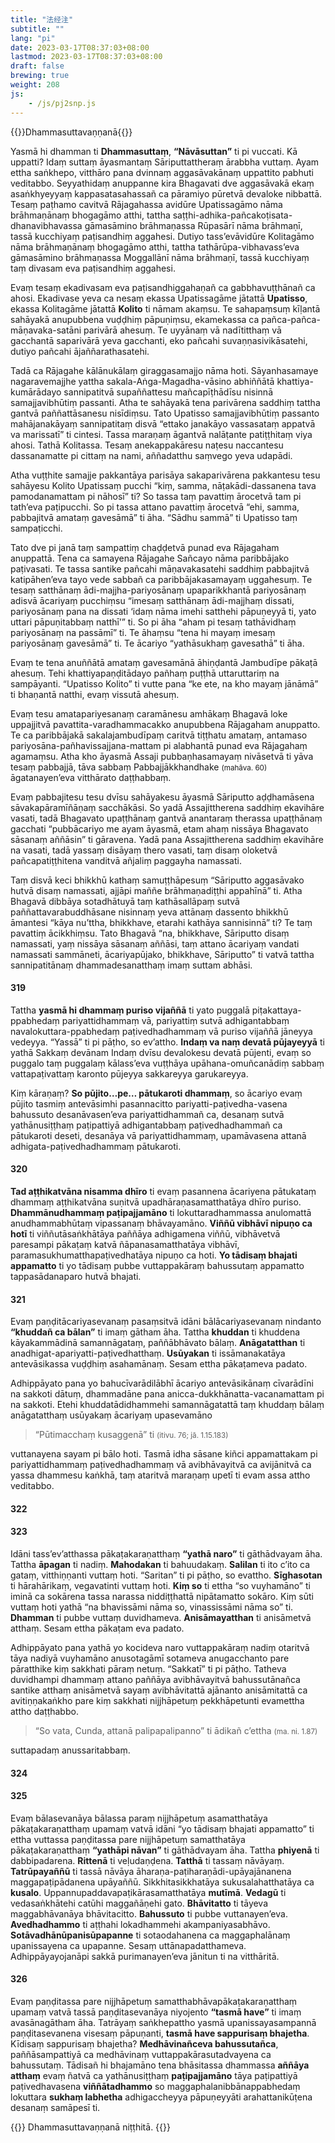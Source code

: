 ```yaml
---
title: "法经注"
subtitle: ""
lang: "pi"
date: 2023-03-17T08:37:03+08:00
lastmod: 2023-03-17T08:37:03+08:00
draft: false
brewing: true
weight: 208
js:
    - /js/pj2snp.js
---
```


{{<subtitle>}}Dhammasuttavaṇṇanā{{</subtitle>}}

Yasmā hi dhamman ti **Dhammasuttaṃ**, **“Nāvāsuttan”** ti pi vuccati. Kā uppatti? Idaṃ suttaṃ āyasmantaṃ Sāriputtattheraṃ ārabbha vuttaṃ. Ayam ettha saṅkhepo, vitthāro pana dvinnaṃ aggasāvakānaṃ uppattito pabhuti veditabbo. Seyyathidaṃ anuppanne kira Bhagavati dve aggasāvakā ekaṃ asaṅkhyeyyaṃ kappasatasahassañ ca pāramiyo pūretvā devaloke nibbattā. Tesaṃ paṭhamo cavitvā Rājagahassa avidūre Upatissagāmo nāma brāhmaṇānaṃ bhogagāmo atthi, tattha saṭṭhi-adhika-pañcakoṭisata-dhanavibhavassa gāmasāmino brāhmaṇassa Rūpasārī nāma brāhmaṇī, tassā kucchiyaṃ paṭisandhiṃ aggahesi. Dutiyo tass’evāvidūre Kolitagāmo nāma brāhmaṇānaṃ bhogagāmo atthi, tattha tathārūpa-vibhavass’eva gāmasāmino brāhmaṇassa Moggallānī nāma brāhmaṇī, tassā kucchiyaṃ taṃ divasam eva paṭisandhiṃ aggahesi.

Evaṃ tesaṃ ekadivasam eva paṭisandhiggahaṇañ ca gabbhavuṭṭhānañ ca ahosi. Ekadivase yeva ca nesaṃ ekassa Upatissagāme jātattā **Upatisso**, ekassa Kolitagāme jātattā **Kolito** ti nāmam akaṃsu. Te sahapaṃsuṃ kīḷantā sahāyakā anupubbena vuḍḍhiṃ pāpuṇiṃsu, ekamekassa ca pañca-pañca-māṇavaka-satāni parivārā ahesuṃ. Te uyyānaṃ vā nadītitthaṃ vā gacchantā saparivārā yeva gacchanti, eko pañcahi suvaṇṇasivikāsatehi, dutiyo pañcahi ājaññarathasatehi.

Tadā ca Rājagahe kālānukālaṃ giraggasamajjo nāma hoti. Sāyanhasamaye nagaravemajjhe yattha sakala-Aṅga-Magadha-vāsino abhiññātā khattiya-kumārādayo sannipatitvā supaññattesu mañcapīṭhādīsu nisinnā samajjavibhūtiṃ passanti. Atha te sahāyakā tena parivārena saddhiṃ tattha gantvā paññattāsanesu nisīdiṃsu. Tato Upatisso samajjavibhūtiṃ passanto mahājanakāyaṃ sannipatitaṃ disvā “ettako janakāyo vassasataṃ appatvā va marissatī” ti cintesi. Tassa maraṇaṃ āgantvā nalāṭante patiṭṭhitaṃ viya ahosi. Tathā Kolitassa. Tesaṃ anekappakāresu naṭesu naccantesu dassanamatte pi cittaṃ na nami, aññadatthu saṃvego yeva udapādi.

Atha vuṭṭhite samajje pakkantāya parisāya sakaparivārena pakkantesu tesu sahāyesu Kolito Upatissaṃ pucchi “kiṃ, samma, nāṭakādi-dassanena tava pamodanamattam pi nāhosī” ti? So tassa taṃ pavattiṃ ārocetvā tam pi tath’eva paṭipucchi. So pi tassa attano pavattiṃ ārocetvā “ehi, samma, pabbajitvā amataṃ gavesāmā” ti āha. “Sādhu sammā” ti Upatisso taṃ sampaṭicchi.

Tato dve pi janā taṃ sampattiṃ chaḍḍetvā punad eva Rājagaham anuppattā. Tena ca samayena Rājagahe Sañcayo nāma paribbājako paṭivasati. Te tassa santike pañcahi māṇavakasatehi saddhiṃ pabbajitvā katipāhen’eva tayo vede sabbañ ca paribbājakasamayaṃ uggahesuṃ. Te tesaṃ satthānaṃ ādi-majjha-pariyosānaṃ upaparikkhantā pariyosānaṃ adisvā ācariyaṃ pucchiṃsu “imesaṃ satthānaṃ ādi-majjhaṃ dissati, pariyosānaṃ pana na dissati ‘idaṃ nāma imehi satthehi pāpuṇeyyā ti, yato uttari pāpuṇitabbaṃ natthī’” ti. So pi āha “aham pi tesaṃ tathāvidhaṃ pariyosānaṃ na passāmī” ti. Te āhaṃsu “tena hi mayaṃ imesaṃ pariyosānaṃ gavesāmā” ti. Te ācariyo “yathāsukhaṃ gavesathā” ti āha.

Evaṃ te tena anuññātā amataṃ gavesamānā āhiṇḍantā Jambudīpe pākaṭā ahesuṃ. Tehi khattiyapaṇḍitādayo pañhaṃ puṭṭhā uttaruttariṃ na sampāyanti. “Upatisso Kolito” ti vutte pana “ke ete, na kho mayaṃ jānāmā” ti bhaṇantā natthi, evaṃ vissutā ahesuṃ.

Evaṃ tesu amatapariyesanaṃ caramānesu amhākaṃ Bhagavā loke uppajjitvā pavattita-varadhammacakko anupubbena Rājagaham anuppatto. Te ca paribbājakā sakalajambudīpaṃ caritvā tiṭṭhatu amataṃ, antamaso pariyosāna-pañhavissajjana-mattam pi alabhantā punad eva Rājagahaṃ agamaṃsu. Atha kho āyasmā Assaji pubbaṇhasamayaṃ nivāsetvā ti yāva tesaṃ pabbajjā, tāva sabbaṃ Pabbajjākkhandhake <small>(mahāva. 60)</small> āgatanayen’eva vitthārato daṭṭhabbaṃ.

Evaṃ pabbajitesu tesu dvīsu sahāyakesu āyasmā Sāriputto aḍḍhamāsena sāvakapāramīñāṇaṃ sacchākāsi. So yadā Assajittherena saddhiṃ ekavihāre vasati, tadā Bhagavato upaṭṭhānaṃ gantvā anantaraṃ therassa upaṭṭhānaṃ gacchati “pubbācariyo me ayam āyasmā, etam ahaṃ nissāya Bhagavato sāsanaṃ aññāsin” ti gāravena. Yadā pana Assajittherena saddhiṃ ekavihāre na vasati, tadā yassaṃ disāyaṃ thero vasati, taṃ disaṃ oloketvā pañcapatiṭṭhitena vanditvā añjaliṃ paggayha namassati.

Taṃ disvā keci bhikkhū kathaṃ samuṭṭhāpesuṃ “Sāriputto aggasāvako hutvā disaṃ namassati, ajjāpi maññe brāhmaṇadiṭṭhi appahīnā” ti. Atha Bhagavā dibbāya sotadhātuyā taṃ kathāsallāpaṃ sutvā paññattavarabuddhāsane nisinnaṃ yeva attānaṃ dassento bhikkhū āmantesi “kāya nu’ttha, bhikkhave, etarahi kathāya sannisinnā” ti? Te taṃ pavattiṃ ācikkhiṃsu. Tato Bhagavā “na, bhikkhave, Sāriputto disaṃ namassati, yaṃ nissāya sāsanaṃ aññāsi, taṃ attano ācariyaṃ vandati namassati sammāneti, ācariyapūjako, bhikkhave, Sāriputto” ti vatvā tattha sannipatitānaṃ dhammadesanatthaṃ imaṃ suttam abhāsi.

#### 319

Tattha **yasmā hi dhammaṃ puriso vijaññā** ti yato puggalā piṭakattaya-ppabhedaṃ pariyattidhammaṃ vā, pariyattiṃ sutvā adhigantabbaṃ navalokuttara-ppabhedaṃ paṭivedhadhammaṃ vā puriso vijaññā jāneyya vedeyya. “Yassā” ti pi pāṭho, so ev’attho. **Indaṃ va naṃ devatā pūjayeyyā** ti yathā Sakkaṃ devānam Indaṃ dvīsu devalokesu devatā pūjenti, evaṃ so puggalo taṃ puggalaṃ kālass’eva vuṭṭhāya upāhana-omuñcanādiṃ sabbaṃ vattapaṭivattaṃ karonto pūjeyya sakkareyya garukareyya.

Kiṃ kāraṇaṃ? **So pūjito…pe… pātukaroti dhammaṃ**, so ācariyo evaṃ pūjito tasmiṃ antevāsimhi pasannacitto pariyatti-paṭivedha-vasena bahussuto desanāvasen’eva pariyattidhammañ ca, desanaṃ sutvā yathānusiṭṭhaṃ paṭipattiyā adhigantabbaṃ paṭivedhadhammañ ca pātukaroti deseti, desanāya vā pariyattidhammaṃ, upamāvasena attanā adhigata-paṭivedhadhammaṃ pātukaroti.

#### 320

**Tad aṭṭhikatvāna nisamma dhīro** ti evaṃ pasannena ācariyena pātukataṃ dhammaṃ aṭṭhikatvāna suṇitvā upadhāraṇasamatthatāya dhīro puriso. **Dhammānudhammaṃ paṭipajjamāno** ti lokuttaradhammassa anulomattā anudhammabhūtaṃ vipassanaṃ bhāvayamāno. **Viññū vibhāvī nipuṇo ca hotī** ti viññutāsaṅkhātāya paññāya adhigamena viññū, vibhāvetvā paresampi pākaṭaṃ katvā ñāpanasamatthatāya vibhāvī, paramasukhumatthapaṭivedhatāya nipuṇo ca hoti. **Yo tādisaṃ bhajati appamatto** ti yo tādisaṃ pubbe vuttappakāraṃ bahussutaṃ appamatto tappasādanaparo hutvā bhajati.

#### 321

Evaṃ paṇḍitācariyasevanaṃ pasaṃsitvā idāni bālācariyasevanaṃ nindanto **“khuddañ ca bālan”** ti imaṃ gātham āha. Tattha **khuddan** ti khuddena kāyakammādinā samannāgataṃ, paññābhāvato bālaṃ. **Anāgatatthan** ti anadhigat-apariyatti-paṭivedhatthaṃ. **Usūyakan** ti issāmanakatāya antevāsikassa vuḍḍhiṃ asahamānaṃ. Sesam ettha pākaṭameva padato.

Adhippāyato pana yo bahucīvarādilābhī ācariyo antevāsikānaṃ cīvarādīni na sakkoti dātuṃ, dhammadāne pana anicca-dukkhānatta-vacanamattam pi na sakkoti. Etehi khuddatādidhammehi samannāgatattā taṃ khuddaṃ bālaṃ anāgatatthaṃ usūyakaṃ ācariyaṃ upasevamāno

> “Pūtimacchaṃ kusaggenā” ti <small>(itivu. 76; jā. 1.15.183)</small>

vuttanayena sayam pi bālo hoti. Tasmā idha sāsane kiñci appamattakam pi pariyattidhammaṃ paṭivedhadhammaṃ vā avibhāvayitvā ca avijānitvā ca yassa dhammesu kaṅkhā, taṃ ataritvā maraṇaṃ upetī ti evam assa attho veditabbo.

#### 322

#### 323

Idāni tass’ev’atthassa pākaṭakaraṇatthaṃ **“yathā naro”** ti gāthādvayam āha. Tattha **āpagan** ti nadiṃ. **Mahodakan** ti bahuudakaṃ. **Salilan** ti ito c’ito ca gataṃ, vitthiṇṇanti vuttaṃ hoti. “Saritan” ti pi pāṭho, so evattho. **Sīghasotan** ti hārahārikaṃ, vegavatinti vuttaṃ hoti. **Kiṃ so** ti ettha “so vuyhamāno” ti iminā ca sokārena tassa narassa niddiṭṭhattā nipātamatto sokāro. Kiṃ sūti vuttaṃ hoti yathā “na bhavissāmi nāma so, vinassissāmi nāma so” ti. **Dhamman** ti pubbe vuttaṃ duvidhameva. **Anisāmayatthan** ti anisāmetvā atthaṃ. Sesam ettha pākaṭam eva padato.

Adhippāyato pana yathā yo kocideva naro vuttappakāraṃ nadiṃ otaritvā tāya nadiyā vuyhamāno anusotagāmī sotameva anugacchanto pare pāratthike kiṃ sakkhati pāraṃ netuṃ. “Sakkatī” ti pi pāṭho. Tatheva duvidhampi dhammaṃ attano paññāya avibhāvayitvā bahussutānañca santike atthaṃ anisāmetvā sayaṃ avibhāvitattā ajānanto anisāmitattā ca avitiṇṇakaṅkho pare kiṃ sakkhati nijjhāpetuṃ pekkhāpetunti evamettha attho daṭṭhabbo.

> “So vata, Cunda, attanā palipapalipanno” ti ādikañ c’ettha <small>(ma. ni. 1.87)</small>

suttapadaṃ anussaritabbaṃ.

#### 324

#### 325

Evaṃ bālasevanāya bālassa paraṃ nijjhāpetuṃ asamatthatāya pākaṭakaraṇatthaṃ upamaṃ vatvā idāni “yo tādisaṃ bhajati appamatto” ti ettha vuttassa paṇḍitassa pare nijjhāpetuṃ samatthatāya pākaṭakaraṇatthaṃ **“yathāpi nāvan”** ti gāthādvayam āha. Tattha **phiyenā** ti dabbipadarena. **Rittenā** ti veḷudaṇḍena. **Tatthā** ti tassaṃ nāvāyaṃ. **Tatrūpayaññū** ti tassā nāvāya āharaṇa-paṭiharaṇādi-upāyajānanena maggapaṭipādanena upāyaññū. Sikkhitasikkhatāya sukusalahatthatāya ca **kusalo**. Uppannupaddavapaṭikārasamatthatāya **mutīmā**. **Vedagū** ti vedasaṅkhātehi catūhi maggañāṇehi gato. **Bhāvitatto** ti tāyeva maggabhāvanāya bhāvitacitto. **Bahussuto** ti pubbe vuttanayen’eva. **Avedhadhammo** ti aṭṭhahi lokadhammehi akampaniyasabhāvo. **Sotāvadhānūpanisūpapanne** ti sotaodahanena ca maggaphalānaṃ upanissayena ca upapanne. Sesaṃ uttānapadatthameva. Adhippāyayojanāpi sakkā purimanayen’eva jānitun ti na vitthāritā.

#### 326

Evaṃ paṇḍitassa pare nijjhāpetuṃ samatthabhāvapākaṭakaraṇatthaṃ upamaṃ vatvā tassā paṇḍitasevanāya niyojento **“tasmā have”** ti imaṃ avasānagātham āha. Tatrāyaṃ saṅkhepattho yasmā upanissayasampannā paṇḍitasevanena visesaṃ pāpuṇanti, **tasmā have sappurisaṃ bhajetha**. Kīdisaṃ sappurisaṃ bhajetha? **Medhāvinañceva bahussutañca**, paññāsampattiyā ca medhāvinaṃ vuttappakārasutadvayena ca bahussutaṃ. Tādisañ hi bhajamāno tena bhāsitassa dhammassa **aññāya atthaṃ** evaṃ ñatvā ca yathānusiṭṭhaṃ **paṭipajjamāno** tāya paṭipattiyā paṭivedhavasena **viññātadhammo** so maggaphalanibbānappabhedaṃ lokuttara **sukhaṃ labhetha** adhigaccheyya pāpuṇeyyāti arahattanikūṭena desanaṃ samāpesī ti.

{{<eof>}}
    Dhammasuttavaṇṇanā niṭṭhitā.
{{</eof>}}